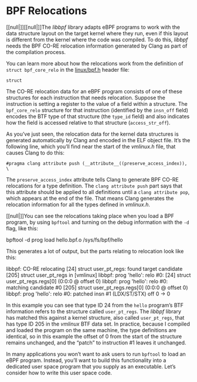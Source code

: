 # BPF Relocations

[[null|]][[null|]]The _libbpf_ library adapts eBPF programs to work with the data structure layout on the target kernel where they run, even if this layout is different from the kernel where the code was compiled. To do this, _libbpf_ needs the BPF CO-RE relocation information generated by Clang as part of the compilation process.

You can learn more about how the relocations work from the definition of `struct bpf_core_relo` in the [linux/bpf.h](https://elixir.bootlin.com/linux/v5.19.17/source/include/uapi/linux/bpf.h#L6711) header file:

    struct

The CO-RE relocation data for an eBPF program consists of one of these structures for each instruction that needs relocation. Suppose the instruction is setting a register to the value of a field within a structure. The `bpf_core_relo` structure for that instruction (identified by the `insn_off` field) encodes the BTF type of that structure (the `type_id` field) and also indicates how the field is accessed relative to that structure (`access_str_off`).

As you’ve just seen, the relocation data for the kernel data structures is generated automatically by Clang and encoded in the ELF object file. It’s the following line, which you’ll find near the start of the _vmlinux.h_ file, that causes Clang to do this:

    #pragma clang attribute push (__attribute__((preserve_access_index)), \

The `preserve_access_index` attribute tells Clang to generate BPF CO-RE relocations for a type definition. The `clang attribute push` part says that this attribute should be applied to all definitions until a `clang attribute pop`, which appears at the end of the file. That means Clang generates the relocation information for all the types defined in _vmlinux.h_.

[[null|]]You can see the relocations taking place when you load a BPF program, by using `bpftool` and turning on the debug information with the `-d` flag, like this:

bpftool -d prog load hello.bpf.o /sys/fs/bpf/hello

This generates a lot of output, but the parts relating to relocation look like this:

libbpf: CO-RE relocating \[24\] struct user\_pt\_regs: found target candidate \[205\]
struct user\_pt\_regs in \[vmlinux\]
libbpf: prog 'hello': relo #0:  \[24\] struct user\_pt\_regs.regs\[0\]
(0:0:0 @ offset 0)
libbpf: prog 'hello': relo #0: matching candidate #0  \[205\] struct
user\_pt\_regs.regs\[0\] (0:0:0 @ offset 0)
libbpf: prog 'hello': relo #0: patched insn #1 (LDX/ST/STX) off 0 -> 0

In this example you can see that type ID 24 from the `hello` program’s BTF information refers to the structure called `user_pt_regs`. The _libbpf_ library has matched this against a kernel structure, also called `user_pt_regs`, that has type ID 205 in the _vmlinux_ BTF data set. In practice, because I compiled and loaded the program on the same machine, the type definitions are identical, so in this example the offset of 0 from the start of the structure remains unchanged, and the “patch” to instruction #1 leaves it unchanged.

In many applications you won’t want to ask users to run `bpftool` to load an eBPF program. Instead, you’ll want to build this functionality into a dedicated user space program that you supply as an executable. Let’s consider how to write this user space code.